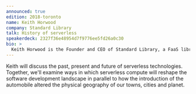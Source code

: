 ```yaml
---
announced: true
edition: 2018-toronto
name: Keith Horwood
company: Standard Library
talk: History of serverless
speakerdeck: 2327f36e48954d7f9776ee5fd26a0c30
bio: >
  Keith Horwood is the Founder and CEO of Standard Library, a FaaS library focused on providing a comprehensive build-deploy-discover-integrate toolchain for rapid, production-ready, functions-first development. He's previously the author of the popular Node.js framework Nodal, and a bit of a bioinformatics geek. Toronto born-and-raised, Keith is now happily based out of San Francisco.
---
```


Keith will discuss the past, present and future of serverless technologies. Together, we'll examine ways in which serverless compute will reshape the software development landscape in parallel to how the introduction of the automobile altered the physical geography of our towns, cities and planet.

